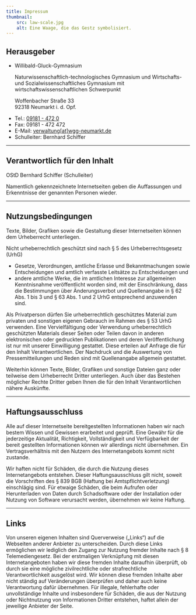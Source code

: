 ```yaml
---
title: Impressum
thumbnail: 
    src: law-scale.jpg
    alt: Eine Waage, die das Gestz symbolisiert.
---
```

<h2 id="herausgeber">Herausgeber</h2>
<ul>
    <li>
        <p>Willibald-Gluck-Gymnasium</p>
        <p>Naturwissenschaftlich-technologisches Gymnasium und Wirtschafts- und Sozialwissenschaftliches Gymnasium mit wirtschaftswissenschaftlichen Schwerpunkt</p>
        <p><inertia-link href="/anfahrt">Woffenbacher Straße 33</inertia-link><br>92318 Neumarkt i. d. Opf.</p>
    </li>
    <li>Tel.: <a href="tel:091814720">09181 - 472 0</a></li>
    <li>Fax: 09181 - 472 472</li>
    <li>E-Mail: <a href="mailto:verwaltung@wgg-neumarkt.de">verwaltung[at]wgg-neumarkt.de</a></li>
    <li>Schulleiter: Bernhard Schiffer</li>
</ul>
<hr>
<h2 id="inhalt">Verantwortlich für den Inhalt</h2>
<p>OStD Bernhard Schiffer (Schulleiter)</p>
<p>Namentlich gekennzeichnete Internetseiten geben die Auffassungen und Erkenntnisse der genannten Personen wieder.</p>
<hr>
<h2 id="nutzungsbedingungen">Nutzungsbedingungen</h2>
<p>Texte, Bilder, Grafiken sowie die Gestaltung dieser Internetseiten können dem Urheberrecht unterliegen.</p>
<p>Nicht urheberrechtlich geschützt sind nach § 5 des Urheberrechtsgesetz (UrhG)</p>
<ul>
    <li>Gesetze, Verordnungen, amtliche Erlasse und Bekanntmachungen sowie Entscheidungen und amtlich verfasste Leitsätze zu Entscheidungen und</li>
    <li>andere amtliche Werke, die im amtlichen Interesse zur allgemeinen Kenntnisnahme veröffentlicht worden sind, mit der Einschränkung, dass die Bestimmungen über Änderungsverbot und Quellenangabe in § 62 Abs. 1 bis 3 und § 63 Abs. 1 und 2 UrhG entsprechend anzuwenden sind.</li>
</ul>
<p>Als Privatperson dürfen Sie urheberrechtlich geschütztes Material zum privaten und sonstigen eigenen Gebrauch im Rahmen des § 53 UrhG verwenden. Eine Vervielfältigung oder Verwendung urheberrechtlich geschützten Materials dieser Seiten oder Teilen davon in anderen elektronischen oder gedruckten Publikationen und deren Veröffentlichung ist nur mit unserer Einwilligung gestattet. Diese erteilen auf Anfrage die für den Inhalt Verantwortlichen. Der Nachdruck und die Auswertung von Pressemitteilungen und Reden sind mit Quellenangabe allgemein gestattet.</p>
<p>Weiterhin können Texte, Bilder, Grafiken und sonstige Dateien ganz oder teilweise dem Urheberrecht Dritter unterliegen. Auch über das Bestehen möglicher Rechte Dritter geben Ihnen die für den Inhalt Verantwortlichen nähere Auskünfte.</p>
<hr>
<h2 id="haftungsausschluss">Haftungsausschluss</h2>
<p>Alle auf dieser Internetseite bereitgestellten Informationen haben wir nach bestem Wissen und Gewissen erarbeitet und geprüft. Eine Gewähr für die jederzeitige Aktualität, Richtigkeit, Vollständigkeit und Verfügbarkeit der bereit gestellten Informationen können wir allerdings nicht übernehmen. Ein Vertragsverhältnis mit den Nutzern des Internetangebots kommt nicht zustande.</p>
<p>Wir haften nicht für Schäden, die durch die Nutzung dieses Internetangebots entstehen. Dieser Haftungsausschluss gilt nicht, soweit die Vorschriften des § 839 BGB (Haftung bei Amtspflichtverletzung) einschlägig sind. Für etwaige Schäden, die beim Aufrufen oder Herunterladen von Daten durch Schadsoftware oder der Installation oder Nutzung von Software verursacht werden, übernehmen wir keine Haftung.</p>
<hr>
<h2 id="links">Links</h2>
<p>Von unseren eigenen Inhalten sind Querverweise („Links“) auf die Webseiten anderer Anbieter zu unterscheiden. Durch diese Links ermöglichen wir lediglich den Zugang zur Nutzung fremder Inhalte nach § 8 Telemediengesetz. Bei der erstmaligen Verknüpfung mit diesen Internetangeboten haben wir diese fremden Inhalte daraufhin überprüft, ob durch sie eine mögliche zivilrechtliche oder strafrechtliche Verantwortlichkeit ausgelöst wird. Wir können diese fremden Inhalte aber nicht ständig auf Veränderungen überprüfen und daher auch keine Verantwortung dafür übernehmen. Für illegale, fehlerhafte oder unvollständige Inhalte und insbesondere für Schäden, die aus der Nutzung oder Nichtnutzung von Informationen Dritter entstehen, haftet allein der jeweilige Anbieter der Seite.</p>